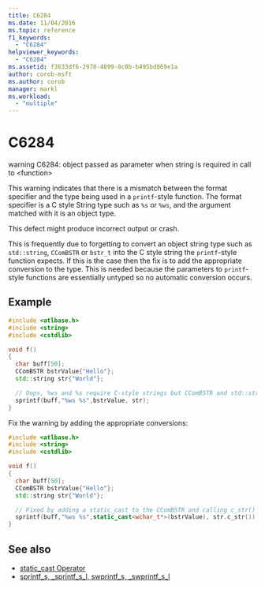 ```yaml
---
title: C6284
ms.date: 11/04/2016
ms.topic: reference
f1_keywords:
  - "C6284"
helpviewer_keywords:
  - "C6284"
ms.assetid: f3633df6-2978-4899-8c0b-b495bd869e1a
author: corob-msft
ms.author: corob
manager: markl
ms.workload:
  - "multiple"
---
```

# C6284
warning C6284: object passed as parameter when string is required in call to \<function\>

 This warning indicates that there is a mismatch between the format specifier and the type being used in a `printf`-style function.  The format specifier is a C style String type such as `%s` or `%ws`, and the argument matched with it is an object type.

 This defect might produce incorrect output or crash.

 This is frequently due to forgetting to convert an object string type such as `std::string`, `CComBSTR` or `bstr_t` into the C style string the `printf`-style function expects.  If this is the case then the fix is to add the appropriate conversion to the type.  This is needed because the parameters to `printf`-style functions are essentially untyped so no automatic conversion occurs.

## Example

```cpp
#include <atlbase.h>
#include <string>
#include <cstdlib>

void f()
{
  char buff[50];
  CComBSTR bstrValue{"Hello"};
  std::string str{"World"};

  // Oops, %ws and %s require C-style strings but CComBSTR and std::strings are being passed instead
  sprintf(buff,"%ws %s",bstrValue, str);
}
```
Fix the warning by adding the appropriate conversions:
```cpp
#include <atlbase.h>
#include <string>
#include <cstdlib>

void f()
{
  char buff[50];
  CComBSTR bstrValue{"Hello"};
  std::string str{"World"};

  // Fixed by adding a static_cast to the CComBSTR and calling c_str() on the std::string
  sprintf(buff,"%ws %s",static_cast<wchar_t*>(bstrValue), str.c_str());
}
```

## See also

- [static_cast Operator](/cpp/cpp/static-cast-operator)
- [sprintf_s, _sprintf_s_l, swprintf_s, _swprintf_s_l](/cpp/c-runtime-library/reference/sprintf-s-sprintf-s-l-swprintf-s-swprintf-s-l)
